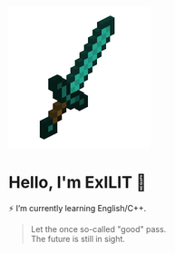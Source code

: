 
<!-- Gif -->
![](https://github.com/ouo-anime/ouo-anime/blob/main/Sword.gif)

<!-- About Me -->
# Hello, I'm ExILIT 👋 
⚡ I’m currently learning English/C++.

> Let the once so-called "good" pass. <br>
The future is still in sight.


<!--
**ouo-anime/ouo-anime** is a ✨ _special_ ✨ repository because its `README.md` (this file) appears on your GitHub profile.

Here are some ideas to get you started:

- 🔭 I’m currently working on ...
- 🌱 I’m currently learning ...
- 👯 I’m looking to collaborate on ...
- 🤔 I’m looking for help with ...
- 💬 Ask me about ...
- 📫 How to reach me: ...
- 😄 Pronouns: ...
- ⚡ Fun fact: ...
-->
